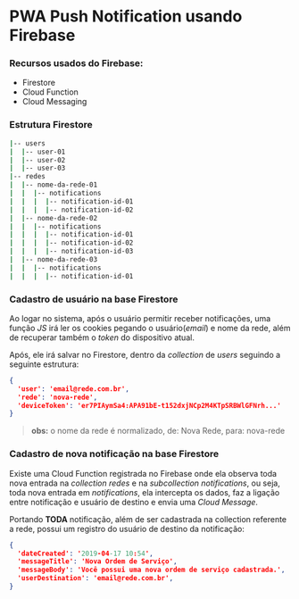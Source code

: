 # PWA Push Notification usando Firebase

### Recursos usados do Firebase:
- Firestore
- Cloud Function
- Cloud Messaging

### Estrutura Firestore

```bash
|-- users
|  |-- user-01
|  |-- user-02
|  |-- user-03
|-- redes
|  |-- nome-da-rede-01
|  |  |-- notifications
|  |  |  |-- notification-id-01
|  |  |  |-- notification-id-02
|  |-- nome-da-rede-02
|  |  |-- notifications
|  |  |  |-- notification-id-01
|  |  |  |-- notification-id-02
|  |  |  |-- notification-id-03
|  |-- nome-da-rede-03
|  |  |-- notifications
|  |  |  |-- notification-id-01
```

### Cadastro de usuário na base Firestore

Ao logar no sistema, após o usuário permitir receber notificações, uma função *JS* irá ler os cookies pegando o usuário(*email*) e nome da rede, além de recuperar também o *token* do dispositivo atual.

Após, ele irá salvar no Firestore, dentro da *collection* de *users* seguindo a seguinte estrutura:

```json
{
  'user': 'email@rede.com.br',
  'rede': 'nova-rede',
  'deviceToken': 'er7PIAymSa4:APA91bE-t152dxjNCp2M4KTpSRBWlGFNrh...'
}
```

> **obs:** o nome da rede é normalizado, de: Nova Rede, para: nova-rede

### Cadastro de nova notificação na base Firestore

Existe uma Cloud Function registrada no Firebase onde ela observa toda nova entrada na *collection* *redes* e na *subcollection* *notifications*, ou seja, toda nova entrada em *notifications*, ela intercepta os dados, faz a ligação entre notificação e usuário de destino e envia uma *Cloud Message*.

Portando **TODA** notificação, além de ser cadastrada na collection referente a rede, possui um registro do usuário de destino da notificação:

```json
{
  'dateCreated': '2019-04-17 10:54',
  'messageTitle': 'Nova Ordem de Serviço',
  'messageBody': 'Você possui uma nova ordem de serviço cadastrada.',
  'userDestination': 'email@rede.com.br',
}
```


